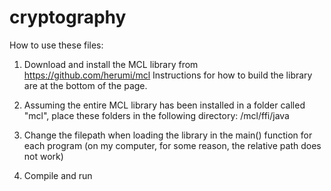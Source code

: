 # cryptography

How to use these files:

1. Download and install the MCL library from https://github.com/herumi/mcl
Instructions for how to build the library are at the bottom of the page.

2. Assuming the entire MCL library has been installed in a folder called "mcl", place these folders in the following directory: /mcl/ffi/java


3. Change the filepath when loading the library in the main() function for each program (on my computer, for some reason, the relative path does not work)

4. Compile and run





